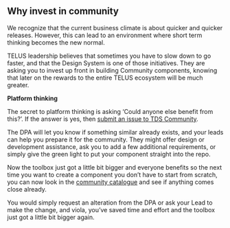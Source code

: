 ## Why invest in community

 We recognize that the current business climate is about quicker and quicker releases. However, this can lead to an environment where short term thinking becomes the new normal.

TELUS leadership believes that sometimes you have to slow down to go faster, and that the Design System is one of those initiatives. They are asking you to invest up front in building Community components, knowing that later on the rewards to the entire TELUS ecosystem will be much greater.

**Platform thinking**

The secret to platform thinking is asking ‘Could anyone else benefit from this?’. If the answer is yes, then [submit an issue to TDS Community](https://docs.google.com/presentation/d/1IedSwywxFQKwf9XfP3TcOneQwzILqPSW1WMqVCIZZKw/edit#slide=id.g3ae2c0916b_0_169).

The DPA will let you know if something similar already exists, and your leads can help you prepare it for the community. They might offer design or development assistance, ask you to add a few additional requirements, or simply give the green light to put your component straight into the repo.

Now the toolbox just got a little bit bigger and everyone benefits so the next time you want to create a component you don’t have to start from scratch, you can now look in the [community catalogue](https://tds.telus.com/community/index.html) and see if anything comes close already.

You would simply request an alteration from the DPA or ask your Lead to make the change, and viola, you’ve saved time and effort and the toolbox just got a little bit bigger again.
